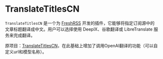 # TranslateTitlesCN

`TranslateTitlesCN` 是一个为 [FreshRSS](https://github.com/FreshRSS/FreshRSS) 开发的插件，它能够将指定订阅源中的文章标题翻译成中文。用户可以选择使用 DeeplX、谷歌翻译或 LibreTranslate 服务来完成翻译。

原项目：[TranslateTitlesCN](https://github.com/jacob2826/FreshRSS-TranslateTitlesCN)，在此基础上增加了调用OpenAI翻译的功能（可以自定义url和模型名称）。
